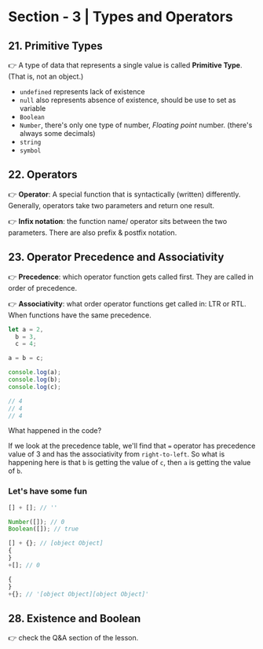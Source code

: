 # Section - 3 | Types and Operators

## 21. Primitive Types

👉 A type of data that represents a single value is called **Primitive Type**. (That is, not an object.)

- `undefined` represents lack of existence
- `null` also represents absence of existence, should be use to set as variable
- `Boolean`
- `Number`, there's only one type of number, _Floating point_ number. (there's always some decimals)
- `string`
- `symbol`

## 22. Operators

👉 **Operator**: A special function that is syntactically (written) differently. Generally, operators take two parameters and return one result.

👉 **Infix notation**: the function name/ operator sits between the two parameters. There are also prefix & postfix notation.

## 23. Operator Precedence and Associativity

👉 **Precedence**: which operator function gets called first. They are called in order of precedence.

👉 **Associativity**: what order operator functions get called in: LTR or RTL. When functions have the same precedence.

```js
let a = 2,
  b = 3,
  c = 4;

a = b = c;

console.log(a);
console.log(b);
console.log(c);

// 4
// 4
// 4
```

What happened in the code?

If we look at the precedence table, we'll find that `=` operator has precedence value of 3 and has the associativity from `right-to-left`. So what is happening here is that `b` is getting the value of `c`, then `a` is getting the value of `b`.

### Let's have some fun

```js
[] + []; // ''

Number([]); // 0
Boolean([]); // true

[] + {}; // [object Object]
{
}
+[]; // 0

{
}
+{}; // '[object Object][object Object]'
```

## 28. Existence and Boolean

👉 check the Q&A section of the lesson.
